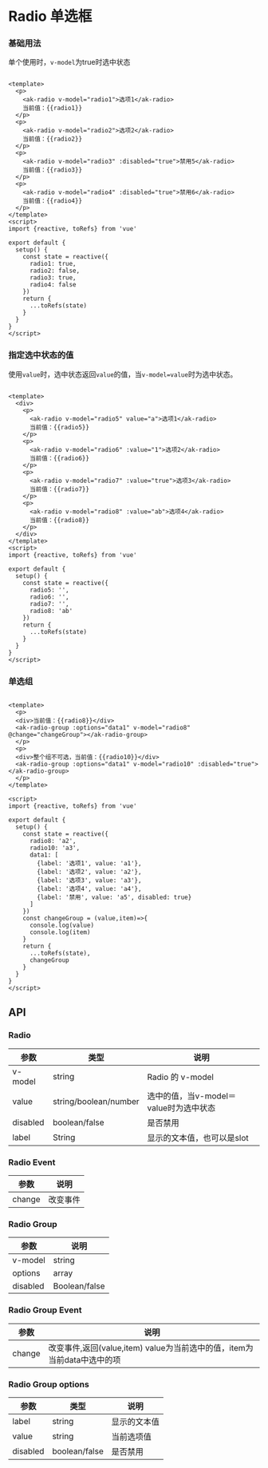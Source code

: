 <!-- Created by 337547038 on 2021/6/14. -->

# Radio 单选框

### 基础用法

单个使用时，`v-model`为true时选中状态

```vue demo

<template>
  <p>
    <ak-radio v-model="radio1">选项1</ak-radio>
    当前值：{{radio1}}
  </p>
  <p>
    <ak-radio v-model="radio2">选项2</ak-radio>
    当前值：{{radio2}}
  </p>
  <p>
    <ak-radio v-model="radio3" :disabled="true">禁用5</ak-radio>
    当前值：{{radio3}}
  </p>
  <p>
    <ak-radio v-model="radio4" :disabled="true">禁用6</ak-radio>
    当前值：{{radio4}}
  </p>
</template>
<script>
import {reactive, toRefs} from 'vue'

export default {
  setup() {
    const state = reactive({
      radio1: true,
      radio2: false,
      radio3: true,
      radio4: false
    })
    return {
      ...toRefs(state)
    }
  }
}
</script>

```

### 指定选中状态的值

使用`value`时，选中状态返回`value`的值，当`v-model=value`时为选中状态。

```vue demo

<template>
  <div>
    <p>
      <ak-radio v-model="radio5" value="a">选项1</ak-radio>
      当前值：{{radio5}}
    </p>
    <p>
      <ak-radio v-model="radio6" :value="1">选项2</ak-radio>
      当前值：{{radio6}}
    </p>
    <p>
      <ak-radio v-model="radio7" :value="true">选项3</ak-radio>
      当前值：{{radio7}}
    </p>
    <p>
      <ak-radio v-model="radio8" :value="ab">选项4</ak-radio>
      当前值：{{radio8}}
    </p>
  </div>
</template>
<script>
import {reactive, toRefs} from 'vue'

export default {
  setup() {
    const state = reactive({
      radio5: '',
      radio6: '',
      radio7: '',
      radio8: 'ab'
    })
    return {
      ...toRefs(state)
    }
  }
}
</script>

```

### 单选组

```vue demo

<template>
  <p>
  <div>当前值：{{radio8}}</div>
  <ak-radio-group :options="data1" v-model="radio8" @change="changeGroup"></ak-radio-group>
  </p>
  <p>
  <div>整个组不可选，当前值：{{radio10}}</div>
  <ak-radio-group :options="data1" v-model="radio10" :disabled="true"></ak-radio-group>
  </p>
</template>

<script>
import {reactive, toRefs} from 'vue'

export default {
  setup() {
    const state = reactive({
      radio8: 'a2',
      radio10: 'a3',
      data1: [
        {label: '选项1', value: 'a1'},
        {label: '选项2', value: 'a2'},
        {label: '选项3', value: 'a3'},
        {label: '选项4', value: 'a4'},
        {label: '禁用', value: 'a5', disabled: true}
      ]
    })
    const changeGroup = (value,item)=>{
      console.log(value)
      console.log(item)
    }
    return {
      ...toRefs(state),
      changeGroup
    }
  }
}
</script>

```
## API
### Radio
|参数|类型|说明|
|-|-|-|
|v-model       | string         |Radio 的 v-model|
|value          | string/boolean/number    |选中的值，当v-model＝value时为选中状态|
|disabled      | boolean/false  |是否禁用|
|label         | String         |显示的文本值，也可以是slot|

### Radio Event
|参数|说明|
|-|-|
|change          |  改变事件|

### Radio Group
|参数|说明|
|-|-|
|v-model         | string         |Radio组 的 v-model|
|options         | array          |组数据|
|disabled        | Boolean/false   |禁用组|

### Radio Group Event
|参数|说明|
|-|-|
|change          | 改变事件,返回(value,item) value为当前选中的值，item为当前data中选中的项|

### Radio Group options
|参数|类型|说明|
|-|-|-|
|label          | string         |显示的文本值|
|value          | string         |当前选项值|
|disabled       | boolean/false  |是否禁用|
